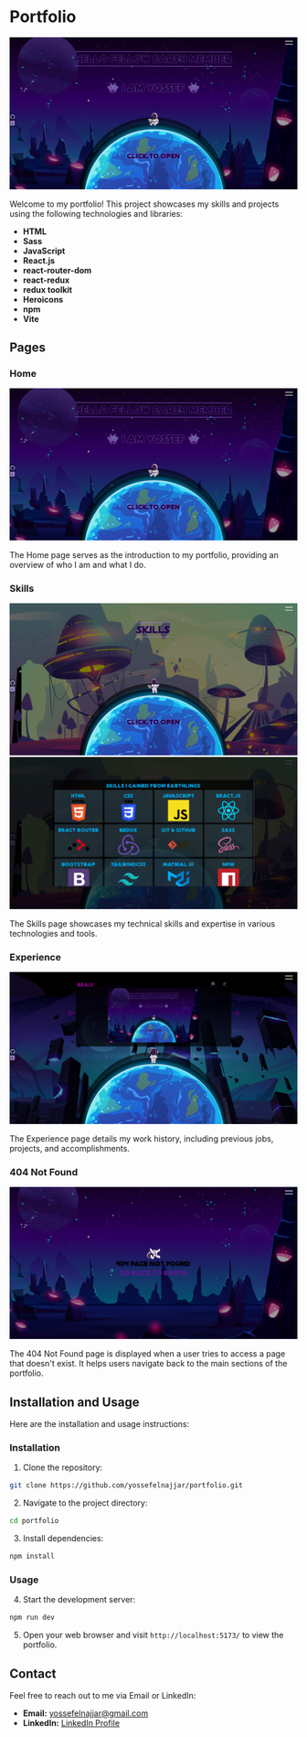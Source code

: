 # Portfolio

![Portfolio Screenshot](./src/images/pages/home.png)

Welcome to my portfolio! This project showcases my skills and projects using the following technologies and libraries:

- **HTML**
- **Sass**
- **JavaScript**
- **React.js**
- **react-router-dom**
- **react-redux**
- **redux toolkit**
- **Heroicons**
- **npm**
- **Vite**

## Pages

### Home

![Home Page Screenshot](./src/images/pages/home.png)

The Home page serves as the introduction to my portfolio, providing an overview of who I am and what I do.

### Skills

![Skills Page Screenshot](./src/images/pages/skills1.png)
![Skills-2 Page Screenshot](./src/images/pages/skills2.png)

The Skills page showcases my technical skills and expertise in various technologies and tools.

### Experience

![Experience Page Screenshot](./src/images/pages/experience.png)

The Experience page details my work history, including previous jobs, projects, and accomplishments.

### 404 Not Found

![404 Not Found Page Screenshot](./src/images/pages/notFound.png)

The 404 Not Found page is displayed when a user tries to access a page that doesn't exist. It helps users navigate back to the main sections of the portfolio.

## Installation and Usage

Here are the installation and usage instructions:

### Installation

1. Clone the repository:

```bash
git clone https://github.com/yossefelnajjar/portfolio.git
```

2. Navigate to the project directory:

```bash
cd portfolio
```

3. Install dependencies:

```bash
npm install
```

### Usage

4. Start the development server:

```bash
npm run dev
```

5. Open your web browser and visit `http://localhost:5173/` to view the portfolio.

## Contact

Feel free to reach out to me via Email or LinkedIn:

- **Email:** [yossefelnajjar@gmail.com](mailto:yossefelnajjar@gmail.com)
- **LinkedIn:** [LinkedIn Profile](https://www.linkedin.com/in/yossef-elnajjar/)
